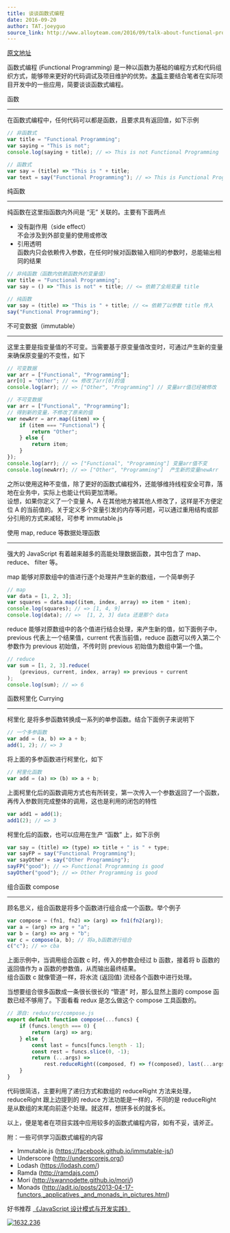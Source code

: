 ```yaml
---
title: 谈谈函数式编程
date: 2016-09-20
author: TAT.joeyguo
source_link: http://www.alloyteam.com/2016/09/talk-about-functional-programming/
---
```


<!-- {% raw %} - for jekyll -->

[原文地址](https://github.com/joeyguo/blog/issues/10)

函数式编程 (Functional Programming) 是一种以函数为基础的编程方式和代码组织方式，能够带来更好的代码调试及项目维护的优势。[本篇](https://github.com/joeyguo/blog/issues/10)主要结合笔者在实际项目开发中的一些应用，简要谈谈函数式编程。

函数  

* * *

在函数式编程中，任何代码可以都是函数，且要求具有返回值，如下示例

```javascript
// 非函数式
var title = "Functional Programming";
var saying = "This is not";
console.log(saying + title); // => This is not Functional Programming
```

```javascript
// 函数式
var say = (title) => "This is " + title;
var text = say("Functional Programming"); // => This is Functional Programming
```

纯函数  

* * *

纯函数在这里指函数内外间是 “无” 关联的。主要有下面两点

-   没有副作用（side effect）  
    不会涉及到外部变量的使用或修改
-   引用透明  
    函数内只会依赖传入参数，在任何时候对函数输入相同的参数时，总能输出相同的结果

```javascript
// 非纯函数（函数内依赖函数外的变量值）
var title = "Functional Programming";
var say = () => "This is not" + title; // <= 依赖了全局变量 title
```

```javascript
// 纯函数
var say = (title) => "This is " + title; // <= 依赖了以参数 title 传入
say("Functional Programming");
```

不可变数据（immutable）  

* * *

这里主要是指变量值的不可变。当需要基于原变量值改变时，可通过产生新的变量来确保原变量的不变性，如下

```javascript
// 可变数据
var arr = ["Functional", "Programming"];
arr[0] = "Other"; // <= 修改了arr[0]的值
console.log(arr); // => ["Other", "Programming"] // 变量arr值已经被修改
```

```javascript
// 不可变数据
var arr = ["Functional", "Programming"];
// 得到新的变量，不修改了原来的值
var newArr = arr.map((item) => {
    if (item === "Functional") {
        return "Other";
    } else {
        return item;
    }
});
console.log(arr); // => ["Functional", "Programming"] 变量arr值不变
console.log(newArr); // => ["Other", "Programming"]  产生新的变量newArr
```

之所以使用这种不变值，除了更好的函数式编程外，还能够维持线程安全可靠，落地在业务中，实际上也能让代码更加清晰。  
设想，如果你定义了一个变量 A，A 在其他地方被其他人修改了，这样是不方便定位 A 的当前值的。关于定义多个变量引发的内存等问题，可以通过重用结构或部分引用的方式来减轻，可参考 immutable.js

使用 map, reduce 等数据处理函数  

* * *

强大的 JavaScript 有着越来越多的高能处理数据函数，其中包含了 map、 reduce、 filter 等。

map 能够对原数组中的值进行逐个处理并产生新的数组，一个简单例子

```javascript
// map
var data = [1, 2, 3];
var squares = data.map((item, index, array) => item * item);
console.log(squares); // => [1, 4, 9]
console.log(data); // =>  [1, 2, 3] data 还是那个 data
```

reduce 能够对原数组中的各个值进行结合处理，来产生新的值，如下面例子中，previous 代表上一个结果值，current 代表当前值，reduce 函数可以传入第二个参数作为 previous 初始值，不传时则 previous 初始值为数组中第一个值。

```javascript
// reduce
var sum = [1, 2, 3].reduce(
    (previous, current, index, array) => previous + current
);
console.log(sum); // => 6
```

函数柯里化 Currying  

* * *

柯里化 是将多参函数转换成一系列的单参函数。结合下面例子来说明下

```javascript
// 一个多参函数
var add = (a, b) => a + b;
add(1, 2); // => 3
```

将上面的多参函数进行柯里化，如下

```javascript
// 柯里化函数
var add = (a) => (b) => a + b;
```

上面柯里化后的函数调用方式也有所转变，第一次传入一个参数返回了一个函数，再传入参数则完成整体的调用，这也是利用的闭包的特性

```javascript
var add1 = add(1);
add1(2); // => 3
```

柯里化后的函数，也可以应用在生产 “函数” 上，如下示例

```javascript
var say = (title) => (type) => title + " is " + type;
var sayFP = say("Functional Programming");
var sayOther = say("Other Programming");
sayFP("good"); // => Functional Programming is good
sayOther("good"); // => Other Programming is good
```

组合函数 compose  

* * *

顾名思义，组合函数是将多个函数进行组合成一个函数。举个例子

```javascript
var compose = (fn1, fn2) => (arg) => fn1(fn2(arg));
var a = (arg) => arg + "a";
var b = (arg) => arg + "b";
var c = compose(a, b); // 将a,b函数进行组合
c("c"); // => cba
```

上面示例中，当调用组合函数 c 时，传入的参数会经过 b 函数，接着将 b 函数的返回值作为 a 函数的参数值，从而输出最终结果。  
组合函数 c 就像管道一样，将水流 (返回值) 流经各个函数中进行处理。

当想要组合很多函数成一条很长很长的 “管道” 时，那么显然上面的 compose 函数已经不够用了。下面看看 redux 是怎么做这个 compose 工具函数的。

```javascript
// 源自: redux/src/compose.js
export default function compose(...funcs) {
    if (funcs.length === 0) {
        return (arg) => arg;
    } else {
        const last = funcs[funcs.length - 1];
        const rest = funcs.slice(0, -1);
        return (...args) =>
            rest.reduceRight((composed, f) => f(composed), last(...args));
    }
}
```

代码很简洁，主要利用了递归方式和数组的 reduceRight 方法来处理，reduceRight 跟上边提到的 reduce 方法功能是一样的，不同的是 reduceRight 是从数组的末尾向前逐个处理。就这样，想拼多长的就多长。

以上，便是笔者在项目实践中应用较多的函数式编程内容，如有不妥，请斧正。

附：一些可供学习函数式编程的内容

-   Immutable.js (<https://facebook.github.io/immutable-js/>)
-   Underscore (<http://underscorejs.org/>)
-   Lodash (<https://lodash.com/>)
-   Ramda (<http://ramdajs.com/>)
-   Mori (<http://swannodette.github.io/mori/>)
-   Monads (<http://adit.io/posts/2013-04-17-functors,_applicatives,_and_monads_in_pictures.html>)

好书推荐 [《JavaScript 设计模式与开发实践》](http://www.ituring.com.cn/book/1632)

[![1632.236](http://www.alloyteam.com/wp-content/uploads/2016/09/1632.236.jpg)](http://www.ituring.com.cn/book/1632)

<!-- {% endraw %} - for jekyll -->